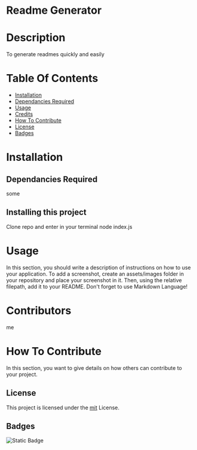 
# Readme Generator

# Description

To generate readmes quickly and easily

# Table Of Contents

- [Installation](#installation)
- [Dependancies Required](#dependancies-required)
- [Usage](#usage)
- [Credits](#credits)
- [How To Contribute](#how-to-contribute)
- [License](#license)
- [Badges](#badges)

# Installation
    
## Dependancies Required

some

## Installing this project

Clone repo and enter in your terminal node index.js
    
# Usage
    
In this section, you should write a description of instructions on how to use your application.
To add a screenshot, create an assets/images folder in your repository and place your screenshot in it. 
Then, using the relative filepath, add it to your README. Don't forget to use Markdown Language!
    
# Contributors
    
me
    
# How To Contribute
    
In this section, you want to give details on how others can contribute to your project.
    
## License

This project is licensed under the [mit](https://choosealicense.com/licenses/mit/) License.

## Badges

![Static Badge](https://img.shields.io/badge/License-mit-blue)

